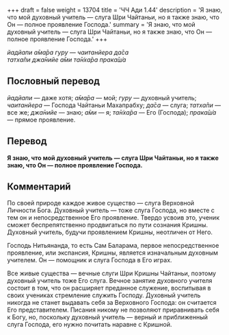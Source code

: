 +++
draft = false
weight = 13704
title = 'ЧЧ Ади 1.44'
description = 'Я знаю, что мой духовный учитель — слуга Шри Чайтаньи, но я также знаю, что Он — полное проявление Господа.'
summary = 'Я знаю, что мой духовный учитель — слуга Шри Чайтаньи, но я также знаю, что Он — полное проявление Господа.'
+++

_йадйапи а̄ма̄ра гуру — чаитанйера да̄са  
татха̄пи джа̄нийе а̄ми та̄н̇ха̄ра прака̄ш́а_

## Пословный перевод

_йадйапи_ — даже хотя; _а̄ма̄ра_ — мой; _гуру_ — духовный учитель; _чаитанйера_ — Господа Чайтаньи Махапрабху; _да̄са_ — слуга; _татха̄пи_ — все же; _джа̄нийе_ — знаю; _а̄ми_ — я; _та̄н̇ха̄ра_ — Его (Господа); _прака̄ш́а_ — прямое проявление.

## Перевод

**Я знаю, что мой духовный учитель — слуга Шри Чайтаньи, но я также знаю, что Он — полное проявление Господа.**

## Комментарий

По своей природе каждое живое существо — слуга Верховной Личности Бога. Духовный учитель — тоже слуга Господа, но вместе с тем он и непосредственное Его проявление. Твердо усвоив это, ученик сможет беспрепятственно продвигаться по пути сознания Кришны. Духовный учитель, будучи проявлением Кришны, неотличен от Него.

Господь Нитьянанда, то есть Сам Баларама, первое непосредственное проявление, или экспансия, Кришны, является изначальным духовным учителем. Он — помощник и слуга Господа в Его играх.

Все живые существа — вечные слуги Шри Кришны Чайтаньи, поэтому духовный учитель тоже Его слуга. Вечное занятие духовного учителя состоит в том, что он расширяет преданное служение, воспитывая в своих учениках стремление служить Господу. Духовный учитель никогда не станет выдавать себя за Верховного Господа: он считается Его представителем. Писания никому не позволяют приравнивать себя к Богу, но, поскольку духовный учитель — верный и приближенный слуга Господа, его нужно почитать наравне с Кришной.
